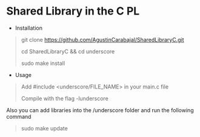 # Shared Library in the C PL

* Installation

> git clone https://github.com/AgustinCarabajal/SharedLibraryC.git
>
> cd SharedLibraryC && cd underscore
>
> sudo make install
  
* Usage

> Add #include <underscore/FILE_NAME> in your main.c file
>
> Compile with the flag -lunderscore


Also you can add libraries into the /underscore folder and run the following command

> sudo make update
